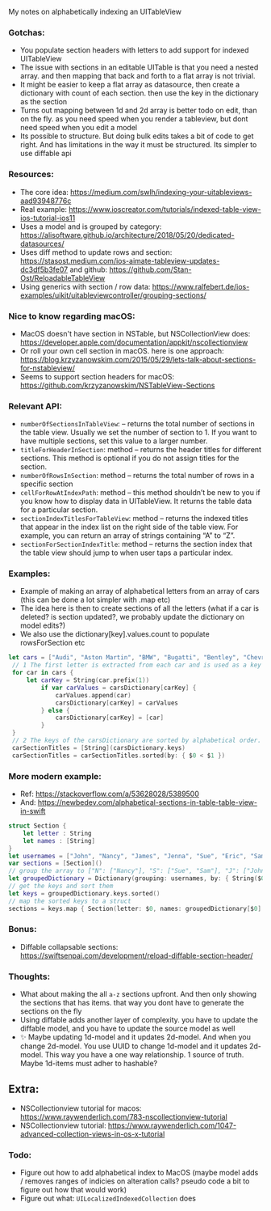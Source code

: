 My notes on alphabetically indexing an UITableView <!--more-->

### Gotchas:
- You populate section headers with letters to add support for indexed UITableView
- The issue with sections in an editable UITable is that you need a nested array. and then mapping that back and forth to a flat array is not trivial.
- It might be easier to keep a flat array as datasource, then create a dictionary with count of each section. then use the key in the dictionary as the section
- Turns out mapping between 1d and 2d array is better todo on edit, than on the fly. as you need speed when you render a tableview, but dont need speed when you edit a model
- Its possible to structure. But doing bulk edits takes a bit of code to get right. And has limitations in the way it must be structured. Its simpler to use diffable api

### Resources:
- The core idea: https://medium.com/swlh/indexing-your-uitableviews-aad93948776c
- Real example: https://www.ioscreator.com/tutorials/indexed-table-view-ios-tutorial-ios11
- Uses a model and is grouped by category: https://alisoftware.github.io/architecture/2018/05/20/dedicated-datasources/
- Uses diff method to update rows and section: https://stasost.medium.com/ios-aimate-tableview-updates-dc3df5b3fe07 and github: https://github.com/Stan-Ost/ReloadableTableView
- Using generics with section / row data: https://www.ralfebert.de/ios-examples/uikit/uitableviewcontroller/grouping-sections/

### Nice to know regarding macOS:
- MacOS doesn't have section in NSTable, but NSCollectionView does: https://developer.apple.com/documentation/appkit/nscollectionview
- Or roll your own cell section in macOS. here is one approach: https://blog.krzyzanowskim.com/2015/05/29/lets-talk-about-sections-for-nstableview/
- Seems to support section headers for macOS: https://github.com/krzyzanowskim/NSTableView-Sections

### Relevant API:
- `numberOfSectionsInTableView`: – returns the total number of sections in the table view. Usually we set the number of section to 1. If you want to have multiple sections, set this value to a larger number.
- `titleForHeaderInSection`: method – returns the header titles for different sections. This method is optional if you do not assign titles for the section.
- `numberOfRowsInSection`: method – returns the total number of rows in a specific section
- `cellForRowAtIndexPath`: method – this method shouldn’t be new to you if you know how to display data in UITableView. It returns the table data for a particular section.
- `sectionIndexTitlesForTableView`: method – returns the indexed titles that appear in the index list on the right side of the table view. For example, you can return an array of strings containing “A” to “Z”.
- `sectionForSectionIndexTitle`: method – returns the section index that the table view should jump to when user taps a particular index.

### Examples:
- Example of making an array of alphabetical letters from an array of cars (this can be done a lot simpler with .map etc)
- The idea here is then to create sections of all the letters (what if a car is deleted? is section updated?, we probably update the dictionary on model edits?)
- We also use the dictionary[key].values.count to populate rowsForSection etc

```swift
let cars = ["Audi", "Aston Martin", "BMW", "Bugatti", "Bentley", "Chevrolet", "Cadillac", "Dodge", "Ferrari", "Ford","Honda","Jaguar","Lamborghini","Mercedes", "Mazda","Nissan","Porsche","Rolls Royce","Toyota","Volkswagen"]
 // 1 The first letter is extracted from each car and is used as a key of the carsDictionary. With this key a new array of cars is created, or when the key exists the car item is appended to the array.
 for car in cars {
     let carKey = String(car.prefix(1))
         if var carValues = carsDictionary[carKey] {
             carValues.append(car)
             carsDictionary[carKey] = carValues
         } else {
             carsDictionary[carKey] = [car]
         }
 }
 // 2 The keys of the carsDictionary are sorted by alphabetical order.
 carSectionTitles = [String](carsDictionary.keys)
 carSectionTitles = carSectionTitles.sorted(by: { $0 < $1 })
```

### More modern example:
- Ref: https://stackoverflow.com/a/53628028/5389500
- And: https://newbedev.com/alphabetical-sections-in-table-table-view-in-swift
```swift
struct Section {
    let letter : String
    let names : [String]
}
let usernames = ["John", "Nancy", "James", "Jenna", "Sue", "Eric", "Sam"]
var sections = [Section]()
// group the array to ["N": ["Nancy"], "S": ["Sue", "Sam"], "J": ["John", "James", "Jenna"], "E": ["Eric"]]
let groupedDictionary = Dictionary(grouping: usernames, by: { String($0.prefix(1)) })
// get the keys and sort them
let keys = groupedDictionary.keys.sorted()
// map the sorted keys to a struct
sections = keys.map { Section(letter: $0, names: groupedDictionary[$0]!.sorted()) }
```

### Bonus:
- Diffable collapsable sections: https://swiftsenpai.com/development/reload-diffable-section-header/

### Thoughts:
- What about making the all `a-z` sections upfront. And then only showing the sections that has items. that way you dont have to generate the sections on the fly
- Using diffable adds another layer of complexity. you have to update the diffable model, and you have to update the source model as well
- ✨ Maybe updating 1d-model and it updates 2d-model. And when you change 2d-model. You use UUID to change 1d-model and it updates 2d-model. This way you have a one way relationship. 1 source of truth. Maybe 1d-items must adher to hashable?

## Extra:
- NSCollectionview tutorial for macos: https://www.raywenderlich.com/783-nscollectionview-tutorial
- NSCollectionview tutorial: https://www.raywenderlich.com/1047-advanced-collection-views-in-os-x-tutorial

### Todo:
- Figure out how to add alphabetical index to MacOS (maybe model adds / removes ranges of indicies on alteration calls? pseudo code a bit to figure out how that would work)
- Figure out what: `UILocalizedIndexedCollection` does
